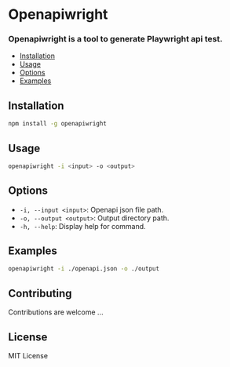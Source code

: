 # Openapiwright

### Openapiwright is a tool to generate Playwright api test.

- [Installation](#installation)
- [Usage](#usage)
- [Options](#options)
- [Examples](#examples)


## Installation

```bash
npm install -g openapiwright
```

## Usage

```bash
openapiwright -i <input> -o <output>
```

## Options

- `-i, --input <input>`: Openapi json file path.
- `-o, --output <output>`: Output directory path.
- `-h, --help`: Display help for command.

## Examples

```bash
openapiwright -i ./openapi.json -o ./output
```

## Contributing
Contributions are welcome ...

## License
MIT License
